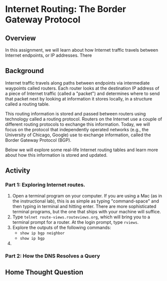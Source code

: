 # Internet Routing: The Border Gateway Protocol

## Overview

In this assignment, we will learn about how Internet traffic travels between
Internet endpoints, or IP addresses.  There 

## Background

Internet traffic travels along paths between endpoints via intermediate
waypoints called routers. Each router looks at the destination IP address of a
piece of Internet traffic (called a "packet") and determines where to send
that packet next by looking at information it stores locally, in a structure
called a routing table.

This routing information is stored and passed between routers using technology
called a routing protocol. Routers on the Internet use a couple of different routing
protocols to exchange this information. Today, we will focus on the protocol
that independently operated networks (e.g., the University of Chicago, Google)
use to exchange information, called the Border Gateway Protocol (BGP).

Below we will explore some real-life Internet routing tables and learn more
about how this information is stored and updated.

## Activity

### Part 1: Exploring Internet routes.

1. Open a terminal program on your computer. If you are using a Mac (as in the
   instructional lab), this is as simple as typing "command-space" and then
   typing in terminal and hitting enter. There are more sophisticated terminal
   programs, but the one that ships with your machine will suffice.
2. Type `telnet route-views.routeviews.org`, which will bring you to a
   terminal prompt for a router. At the login prompt, type `rviews`.
3. Explore the outputs of the following commands:
    - `show ip bgp neighbor`
    - `show ip bgp`
4. 
   
### Part 2: How the DNS Resolves a Query 

## Home Thought Question


